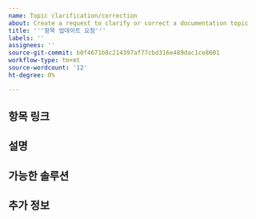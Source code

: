 ```yaml
---
name: Topic clarification/correction
about: Create a request to clarify or correct a documentation topic
title: '''항목 업데이트 요청'''
labels: ''
assignees: ''
source-git-commit: b0f4671b8c214397af77cbd316e489dac1ce8601
workflow-type: tm+mt
source-wordcount: '12'
ht-degree: 0%

---
```



## 항목 링크

<!-- (REQUIRED) A link to the topic that needs clarification or correction -->

## 설명

<!-- (REQUIRED) What needs to be clarified or corrected in this topic? -->

## 가능한 솔루션

<!-- (OPTIONAL) What would a solution for this issue look like? -->

## 추가 정보

<!-- (OPTIONAL) What other information can you provide about this issue? -->

<!--
Thank you for taking the time to report this issue!
GitHub Issues in this repo should relate to this project's codebase.

Before submitting this issue, please make sure you are complying with our Code of Conduct:
https://github.com/AdobeDocs/commerce-operations.en/blob/main/code-of-conduct.md

Issues that do not comply with our Code of Conduct or do not contain enough information may be closed at the maintainers' discretion.

Feel free to remove this section before creating this issue.
-->

